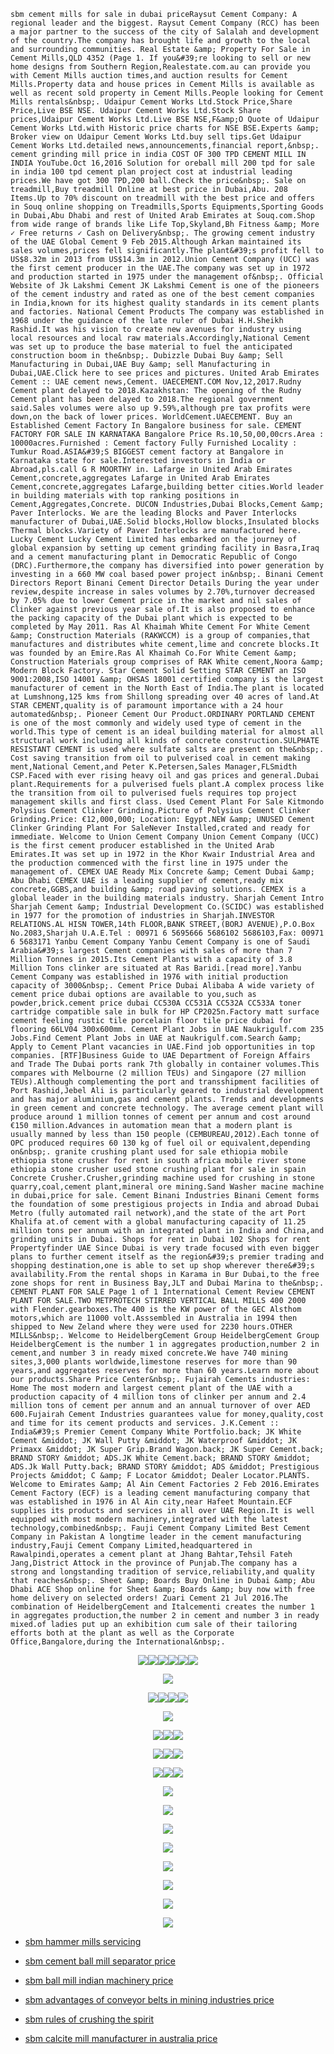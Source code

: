 
```
sbm cement mills for sale in dubai priceRaysut Cement Company: A regional leader and the biggest. Raysut Cement Company (RCC) has been a major partner to the success of the city of Salalah and development of the country.The company has brought life and growth to the local and surrounding communities. Real Estate &amp; Property For Sale in Cement Mills,QLD 4352 (Page 1. If you&#39;re looking to sell or new home designs from Southern Region,Realestate.com.au can provide you with Cement Mills auction times,and auction results for Cement Mills.Property data and house prices in Cement Mills is available as well as recent sold property in Cement Mills.People looking for Cement Mills rentals&nbsp;. Udaipur Cement Works Ltd.Stock Price,Share Price,Live BSE NSE. Udaipur Cement Works Ltd.Stock Share prices,Udaipur Cement Works Ltd.Live BSE NSE,F&amp;O Quote of Udaipur Cement Works Ltd.with Historic price charts for NSE BSE.Experts &amp; Broker view on Udaipur Cement Works Ltd.buy sell tips.Get Udaipur Cement Works Ltd.detailed news,announcements,financial report,&nbsp;. cement grinding mill price in india COST OF 300 TPD CEMENT MILL IN INDIA YouTube.Oct 16,2016 Solution for oreball mill 200 tpd for sale in india 100 tpd cement plan project cost at industrial leading prices.We have got 300 TPD,200 ball.Check the price&nbsp;. Sale on treadmill,Buy treadmill Online at best price in Dubai,Abu. 208 Items.Up to 70% discount on treadmill with the best price and offers in Souq online shopping on Treadmills,Sports Equipments,Sporting Goods in Dubai,Abu Dhabi and rest of United Arab Emirates at Souq.com.Shop from wide range of brands like Life Top,Skyland,Bh Fitness &amp; More ✓ Free returns ✓ Cash on Delivery&nbsp;. The growing cement industry of the UAE Global Cement 9 Feb 2015.Although Arkan maintained its sales volumes,prices fell significantly.The plant&#39;s profit fell to US$8.32m in 2013 from US$14.3m in 2012.Union Cement Company (UCC) was the first cement producer in the UAE.The company was set up in 1972 and production started in 1975 under the management of&nbsp;. Official Website of Jk Lakshmi Cement JK Lakshmi Cement is one of the pioneers of the cement industry and rated as one of the best cement companies in India,known for its highest quality standards in its cement plants and factories. National Cement Products The company was established in 1968 under the guidance of the late ruler of Dubai H.H.Sheikh Rashid.It was his vision to create new avenues for industry using local resources and local raw materials.Accordingly,National Cement was set up to produce the base material to fuel the anticipated construction boom in the&nbsp;. Dubizzle Dubai Buy &amp; Sell Manufacturing in Dubai,UAE Buy &amp; sell Manufacturing in Dubai,UAE.Click here to see prices and pictures. United Arab Emirates Cement :: UAE cement news,Cement. UAECEMENT.COM Nov,12,2017.Rudny Cement plant delayed to 2018.Kazakhstan: The opening of the Rudny Cement plant has been delayed to 2018.The regional government said.Sales volumes were also up 9.59%,although pre tax profits were down,on the back of lower prices. WorldCement.UAECEMENT. Buy an Established Cement Factory In Bangalore business for sale. CEMENT FACTORY FOR SALE IN KARNATAKA Bangalore Price Rs.10,50,00,00crs.Area : 10000acres.Furnished : Cement factory Fully Furnished Locality : Tumkur Road.ASIA&#39;S BIGGEST cement factory at Bangalore in Karnataka state for sale.Interested investors in India or Abroad,pls.call G R MOORTHY in. Lafarge in United Arab Emirates Cement,concrete,aggregates Lafarge in United Arab Emirates Cement,concrete,aggregates Lafarge,building better cities.World leader in building materials with top ranking positions in Cement,Aggregates,Concrete. DUCON Industries,Dubai Blocks,Cement &amp; Paver Interlocks. We are the leading Blocks and Paver Interlocks manufacturer of Dubai,UAE.Solid blocks,Hollow blocks,Insulated blocks Thermal blocks.Variety of Paver Interlocks are manufactured here. Lucky Cement Lucky Cement Limited has embarked on the journey of global expansion by setting up cement grinding facility in Basra,Iraq and a cement manufacturing plant in Democratic Republic of Congo (DRC).Furthermore,the company has diversified into power generation by investing in a 660 MW coal based power project in&nbsp;. Binani Cement Directors Report Binani Cement Director Details During the year under review,despite increase in sales volumes by 2.70%,turnover decreased by 7.05% due to lower Cement price in the market and nil sales of Clinker against previous year sale of.It is also proposed to enhance the packing capacity of the Dubai plant which is expected to be completed by May 2011. Ras Al Khaimah White Cement For White Cement &amp; Construction Materials (RAKWCCM) is a group of companies,that manufactures and distributes white cement,lime and concrete blocks.It was founded by an Emire.Ras Al Khaimah Co.For White Cement &amp; Construction Materials group comprises of RAK White cement,Noora &amp; Modern Block Factory. Star Cement Solid Setting STAR CEMENT an ISO 9001:2008,ISO 14001 &amp; OHSAS 18001 certified company is the largest manufacturer of cement in the North East of India.The plant is located at Lumshnong,125 kms from Shillong spreading over 40 acres of land.At STAR CEMENT,quality is of paramount importance with a 24 hour automated&nbsp;. Pioneer Cement Our Product.ORDINARY PORTLAND CEMENT is one of the most commonly and widely used type of cement in the world.This type of cement is an ideal building material for almost all structural work including all kinds of concrete construction.SULPHATE RESISTANT CEMENT is used where sulfate salts are present on the&nbsp;. Cost saving transition from oil to pulverised coal in cement making ment,National Cement,and Peter K.Petersen,Sales Manager,FLSmidth CSP.Faced with ever rising heavy oil and gas prices and general.Dubai plant.Requirements for a pulverised fuels plant.A complex process like the transition from oil to pulverised fuels requires top project management skills and first class. Used Cement Plant For Sale Kitmondo Polysius Cement Clinker Grinding.Picture of Polysius Cement Clinker Grinding.Price: €12,000,000; Location: Egypt.NEW &amp; UNUSED Cement Clinker Grinding Plant For SaleNever Installed,crated and ready for immediate. Welcome to Union Cement Company Union Cement Company (UCC) is the first cement producer established in the United Arab Emirates.It was set up in 1972 in the Khor Kwair Industrial Area and the production commenced with the first line in 1975 under the management of. CEMEX UAE Ready Mix Concrete &amp; Cement Dubai &amp; Abu Dhabi CEMEX UAE is a leading supplier of cement,ready mix concrete,GGBS,and building &amp; road paving solutions. CEMEX is a global leader in the building materials industry. Sharjah Cement Intro Sharjah Cement &amp; Industrial Development Co.(SCIDC) was established in 1977 for the promotion of industries in Sharjah.INVESTOR RELATIONS.AL HISN TOWER,14th FLOOR,BANK STREET,(BORJ AVENUE),P.O.Box No.2083,Sharjah U.A.E.Tel : 00971 6 5695666 5686102 5686103,Fax: 00971 6 5683171 Yanbu Cement Company Yanbu Cement Company is one of Saudi Arabia&#39;s largest Cement companies with sales of more than 7 Million Tonnes in 2015.Its Cement Plants with a capacity of 3.8 Million Tons clinker are situated at Ras Baridi.[read more].Yanbu Cement Company was established in 1976 with initial production capacity of 3000&nbsp;. Cement Price Dubai Alibaba A wide variety of cement price dubai options are available to you,such as powder,brick.cement price dubai CC530A CC531A CC532A CC533A toner cartridge compatible sale in bulk for HP CP2025n.Factory matt surface cement feeling rustic tile porcelain floor tile price dubai for flooring 66LV04 300x600mm. Cement Plant Jobs in UAE Naukrigulf.com 235 Jobs.Find Cement Plant Jobs in UAE at Naukrigulf.com.Search &amp; Apply to Cement Plant vacancies in UAE.Find job opportunities in top companies. ‎[RTF]‎Business Guide to UAE Department of Foreign Affairs and Trade The Dubai ports rank 7th globally in container volumes.This compares with Melbourne (2 million TEUs) and Singapore (27 million TEUs).Although complementing the port and transshipment facilities of Port Rashid,Jebel Ali is particularly geared to industrial development and has major aluminium,gas and cement plants. Trends and developments in green cement and concrete technology. The average cement plant will produce around 1 million tonnes of cement per annum and cost around €150 million.Advances in automation mean that a modern plant is usually manned by less than 150 people (CEMBUREAU,2012).Each tonne of OPC produced requires 60 130 kg of fuel oil or equivalent,depending on&nbsp;. granite crushing plant used for sale ethiopia mobile ethiopia stone crusher for rent in south africa mobile river stone ethiopia stone crusher used stone crushing plant for sale in spain Concrete Crusher.Crusher,grinding machine used for crushing in stone quarry,coal,cement plant,mineral ore mining.Sand Washer macine machine in dubai,price for sale. Cement Binani Industries Binani Cement forms the foundation of some prestigious projects in India and abroad Dubai Metro (fully automated rail network),and the state of the art Port Khalifa at.of cement with a global manufacturing capacity of 11.25 million tons per annum with an integrated plant in India and China,and grinding units in Dubai. Shops for rent in Dubai 102 Shops for rent Propertyfinder UAE Since Dubai is very trade focused with even bigger plans to further cement itself as the region&#39;s premier trading and shopping destination,one is able to set up shop wherever there&#39;s availability.From the rental shops in Karama in Bur Dubai,to the free zone shops for rent in Business Bay,JLT and Dubai Marina to the&nbsp;. CEMENT PLANT FOR SALE Page 1 of 1 International Cement Review CEMENT PLANT FOR SALE.TWO METPROTECH STIRRED VERTICAL BALL MILLS 400 2000 with Flender.gearboxes.The 400 is the KW power of the GEC Alsthom motors,which are 11000 volt.Asssembled in Australia in 1994 then shipped to New Zeland where they were used for 2230 hours.OTHER MILLS&nbsp;. Welcome to HeidelbergCement Group HeidelbergCement Group HeidelbergCement is the number 1 in aggregates production,number 2 in cement,and number 3 in ready mixed concrete.We have 740 mining sites,3,000 plants worldwide,limestone reserves for more than 90 years,and aggregates reserves for more than 60 years.Learn more about our products.Share Price Center&nbsp;. Fujairah Cements industries: Home The most modern and largest cement plant of the UAE with a production capacity of 4 million tons of clinker per annum and 2.4 million tons of cement per annum and an annual turnover of over AED 600.Fujairah Cement Industries guarantees value for money,quality,cost and time for its cement products and services. J.K.Cement :: India&#39;s Premier Cement Company White Portfolio.back; JK White Cement &middot; JK Wall Putty &middot; JK Waterproof &middot; JK Primaxx &middot; JK Super Grip.Brand Wagon.back; JK Super Cement.back; BRAND STORY &middot; ADS.JK White Cement.back; BRAND STORY &middot; ADS.Jk Wall Putty.back; BRAND STORY &middot; ADS &middot; Prestigious Projects &middot; C &amp; F Locator &middot; Dealer Locator.PLANTS. Welcome to Emirates &amp; Al Ain Cement Factories 2 Feb 2016.Emirates Cement Factory (ECF) is a leading cement manufacturing company that was established in 1976 in Al Ain city,near Hafeet Mountain.ECF supplies its products and services in all over UAE Region.It is well equipped with most modern machinery,integrated with the latest technology,combined&nbsp;. Fauji Cement Company Limited Best Cement Company in Pakistan A longtime leader in the cement manufacturing industry,Fauji Cement Company Limited,headquartered in Rawalpindi,operates a cement plant at Jhang Bahtar,Tehsil Fateh Jang,District Attock in the province of Punjab.The company has a strong and longstanding tradition of service,reliability,and quality that reaches&nbsp;. Sheet &amp; Boards Buy Online in Dubai &amp; Abu Dhabi ACE Shop online for Sheet &amp; Boards &amp; buy now with free home delivery on selected orders! Zuari Cement 21 Jul 2016.The combination of HeidelbergCement and Italcementi creates the number 1 in aggregates production,the number 2 in cement and number 3 in ready mixed.of ladies put up an exhibition cum sale of their tailoring efforts both at the plant as well as the Corporate Office,Bangalore,during the International&nbsp;. 
```

<div align="center">
  
<a rel="nofollow" href="https://m.shibang-china.com?f=github&k=sbm+cement+mills+for+sale+in+dubai+price"><img src="https://static.shibang-china.com/en/l.png"></a><img src="https://static.shibang-china.com/en/hw.png"><a rel="nofollow" href="https://m.shibang-china.com/product/?f=github&k=sbm+cement+mills+for+sale+in+dubai+price"><img src="https://static.shibang-china.com/en/p.png"></a><a rel="nofollow" href="https://m.shibang-china.com/cases/?f=github&k=sbm+cement+mills+for+sale+in+dubai+price"><img src="https://static.shibang-china.com/en/c.png"></a><a rel="nofollow" href="https://m.shibang-china.com/news/?f=github&k=sbm+cement+mills+for+sale+in+dubai+price"><img src="https://static.shibang-china.com/en/n.png"></a><a rel="nofollow" href="https://m.shibang-china.com?f=github&k=sbm+cement+mills+for+sale+in+dubai+price"><img src="https://static.shibang-china.com/en/m.png"></a>

<a rel="nofollow" href="https://m.shibang-china.com/product/?f=github&k=sbm+cement+mills+for+sale+in+dubai+price"><img src="https://static.shibang-china.com/en/b.jpg"></a>
  
<a rel="nofollow" href="https://m.shibang-china.com/solution-aggregate.html?f=github&k=sbm+cement+mills+for+sale+in+dubai+price"><img src="https://static.shibang-china.com/en/a.jpg"></a><a rel="nofollow" href="https://m.shibang-china.com/solution-mine.html?f=github&k=sbm+cement+mills+for+sale+in+dubai+price"><img src="https://static.shibang-china.com/en/m.jpg"></a><a rel="nofollow" href="https://m.shibang-china.com/solution-mill.html?f=github&k=sbm+cement+mills+for+sale+in+dubai+price"><img src="https://static.shibang-china.com/en/g.jpg"></a><a rel="nofollow" href="https://m.shibang-china.com/solution-epc.html?f=github&k=sbm+cement+mills+for+sale+in+dubai+price"><img src="https://static.shibang-china.com/en/e.jpg"></a>

<a rel="nofollow" href="https://m.shibang-china.com/product/?f=github&k=sbm+cement+mills+for+sale+in+dubai+price"><img src="https://static.shibang-china.com/en/a-p.png"></a>

<a rel="nofollow" href="https://m.shibang-china.com/product/crusher/c6x.html?f=github&k=sbm+cement+mills+for+sale+in+dubai+price"><img src="https://static.shibang-china.com/en/j.jpg"></a><a rel="nofollow" href="https://m.shibang-china.com/product/crusher/ci5x.html?f=github&k=sbm+cement+mills+for+sale+in+dubai+price"><img src="https://static.shibang-china.com/en/i.jpg"></a><a rel="nofollow" href="https://m.shibang-china.com/product/crusher/hst.html?f=github&k=sbm+cement+mills+for+sale+in+dubai+price"><img src="https://static.shibang-china.com/en/c.jpg"></a>

<a rel="nofollow" href="https://m.shibang-china.com/product/mill/mtw.html?f=github&k=sbm+cement+mills+for+sale+in+dubai+price"><img src="https://static.shibang-china.com/en/mtw.jpg"></a><a rel="nofollow" href="https://m.shibang-china.com/product/mill/scm.html?f=github&k=sbm+cement+mills+for+sale+in+dubai+price"><img src="https://static.shibang-china.com/en/scm.jpg"></a><a rel="nofollow" href="https://m.shibang-china.com/product/mill/lm.html?f=github&k=sbm+cement+mills+for+sale+in+dubai+price"><img src="https://static.shibang-china.com/en/lm.jpg"></a>

<a rel="nofollow" href="https://m.shibang-china.com/product/sand/vsi6x.html?f=github&k=sbm+cement+mills+for+sale+in+dubai+price"><img src="https://static.shibang-china.com/en/6x.jpg"></a><a rel="nofollow" href="https://m.shibang-china.com/product/sand/vu.html?f=github&k=sbm+cement+mills+for+sale+in+dubai+price"><img src="https://static.shibang-china.com/en/vu.jpg"></a><a rel="nofollow" href="https://m.shibang-china.com/product/mobile/klun.html?f=github&k=sbm+cement+mills+for+sale+in+dubai+price"><img src="https://static.shibang-china.com/en/k.jpg"></a>

<a rel="nofollow" href="https://m.shibang-china.com/cases/?f=github&k=sbm+cement+mills+for+sale+in+dubai+price"><img src="https://static.shibang-china.com/en/case.png"></a>

<a rel="nofollow" href="https://m.shibang-china.com/cases/aggregate/202.html?f=github&k=sbm+cement+mills+for+sale+in+dubai+price"><img src="https://static.shibang-china.com/en/c-1.jpg"></a>

<a rel="nofollow" href="https://m.shibang-china.com/cases/aggregate/203.html?f=github&k=sbm+cement+mills+for+sale+in+dubai+price"><img src="https://static.shibang-china.com/en/c-2.jpg"></a>

<a rel="nofollow" href="https://m.shibang-china.com/cases/mill/123.html?f=github&k=sbm+cement+mills+for+sale+in+dubai+price"><img src="https://static.shibang-china.com/en/c-3.jpg"></a>

<a rel="nofollow" href="https://m.shibang-china.com/contact_us.html?f=github&k=sbm+cement+mills+for+sale+in+dubai+price"><img src="https://static.shibang-china.com/en/contact.png"></a>

<a rel="nofollow" href="https://swt.shibang-china.com/?f=github&k=sbm+cement+mills+for+sale+in+dubai+price"><img src="https://static.shibang-china.com/en/chat.png"></a>

<a rel="nofollow" href="https://whatsapp.shibangsoft.com/WhatsApp.php?f=github&k=sbm+cement+mills+for+sale+in+dubai+price"><img src="https://static.shibang-china.com/en/whatsapp.png"></a>

<a rel="nofollow" href="https://m.shibang-china.com/?f=github&k=sbm+cement+mills+for+sale+in+dubai+price"><img src="https://static.shibang-china.com/en/website.png"></a>

</div>


* [sbm hammer mills servicing](sbm%20hammer%20mills%20servicing.md)

* [sbm cement ball mill separator price](sbm%20cement%20ball%20mill%20separator%20price.md)

* [sbm ball mill indian machinery price](sbm%20ball%20mill%20indian%20machinery%20price.md)

* [sbm advantages of conveyor belts in mining industries price](sbm%20advantages%20of%20conveyor%20belts%20in%20mining%20industries%20price.md)

* [sbm rules of crushing the spirit](sbm%20rules%20of%20crushing%20the%20spirit.md)

* [sbm calcite mill manufacturer in australia price](sbm%20calcite%20mill%20manufacturer%20in%20australia%20price.md)
